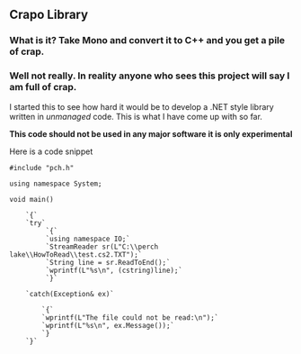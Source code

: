 ## Crapo Library

### What is it?  Take Mono and convert it to C++ and you get a pile of crap.
### Well not really. In reality anyone who sees this project will say I am full of crap.

I started this to see how hard it would be to develop a .NET style library written in
*unmanaged* code.  This is what I have come up with so far.

**This code should not be used in any major software it is only experimental**

Here is a code snippet

`#include "pch.h"`

`using namespace System;`

`void main()`

        `{`
        `try`
             `{`
             `using namespace IO;`
             `StreamReader sr(L"C:\\perch lake\\HowToRead\\test.cs2.TXT");`
             `String line = sr.ReadToEnd();`
             `wprintf(L"%s\n", (cstring)line);`
             `}`

        `catch(Exception& ex)`

            `{`
            `wprintf(L"The file could not be read:\n");`
            `wprintf(L"%s\n", ex.Message());`
            `}
        `}`

 